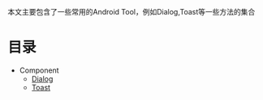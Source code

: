 本文主要包含了一些常用的Android Tool，例如Dialog,Toast等一些方法的集合

# 目录

- Component
  - [Dialog](Manual/Dialog)
  - [Toast](Manual/Toast)

